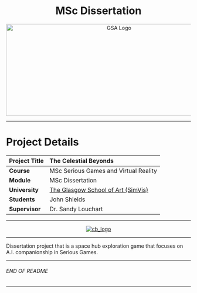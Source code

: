 <h1 align="center">MSc Dissertation</h1>

<a href="https://www.gsa.ac.uk/research/research-units/school-of-simulation-and-visualisation/" >
<p align="center"><img src="https://d4ya733yr7s0y.cloudfront.net/images/made/images/uploads/general/Uni-logo-GSA_730_290_80.jpg"
alt="GSA Logo" width="600" height="250"/>
</p></a>

***

# Project Details
| **Project Title** | The Celestial Beyonds |
| :------------- |:-------------|
| **Course**               | MSc Serious Games and Virtual Reality |
| **Module**               | MSc Dissertation |
| **University**           | [The Glasgow School of Art (SimVis)](https://www.gsa.ac.uk/research/research-units/school-of-simulation-and-visualisation/) |
| **Students**             | John Shields |
| **Supervisor**           | Dr. Sandy Louchart |

***

<a href="hhttps://i.ibb.co/Yy7K2C2/cb-cover.png" >
<p align="center"><img src="https://i.ibb.co/Yy7K2C2/cb-cover.png"
alt="cb_logo" width="auto" height="auto"/>
</p></a>

***
Dissertation project that is a space hub exploration game that focuses on A.I. companionship in Serious Games.
***

###### END OF README

***
